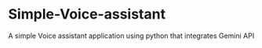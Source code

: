 # Simple-Voice-assistant
A simple Voice assistant application using python that integrates Gemini API
